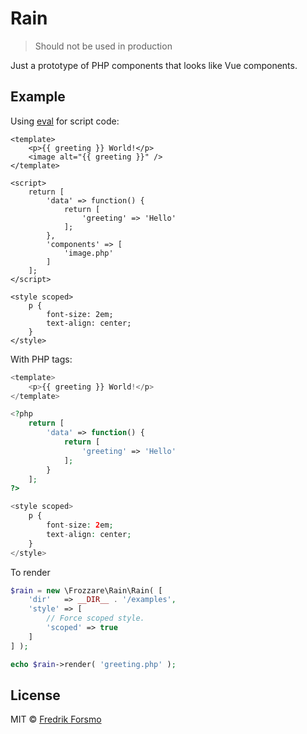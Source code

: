 # Rain

> Should not be used in production

Just a prototype of PHP components that looks like Vue components.

## Example

Using [eval](https://secure.php.net/manual/en/function.eval.php) for script code:

```vue
<template>
    <p>{{ greeting }} World!</p>
    <image alt="{{ greeting }}" />
</template>

<script>
    return [
        'data' => function() {
            return [
                'greeting' => 'Hello'
            ];
        },
        'components' => [
            'image.php'
        ]
    ];
</script>

<style scoped>
    p {
        font-size: 2em;
        text-align: center;
    }
</style>
```

With PHP tags:

```php
<template>
    <p>{{ greeting }} World!</p>
</template>

<?php
    return [
        'data' => function() {
            return [
                'greeting' => 'Hello'
            ];
        }
    ];
?>

<style scoped>
    p {
        font-size: 2em;
        text-align: center;
    }
</style>
```

To render

```php
$rain = new \Frozzare\Rain\Rain( [
    'dir'   => __DIR__ . '/examples',
    'style' => [
        // Force scoped style.
        'scoped' => true
    ]
] );

echo $rain->render( 'greeting.php' );
```

## License

MIT © [Fredrik Forsmo](https://github.com/frozzare)